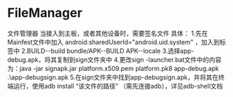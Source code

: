 # FileManager
文件管理器
当接入到主板，或者其他设备时，需要签名文件
具体：
1.先在Mainfest文件中加入 android:sharedUserId="android.uid.system" ，加入到<manifest>标签中
2.BUILD--build bundle/APK--BUILD APK--locale
3.选择app-debug.apk，将其复制到sign文件夹中
4.更改sign -launcher.bat文件中的内容为：java -jar signapk.jar platform.x509.pem platform.pk8 app-debug.apk .\app-debugsign.apk
5.在sign文件夹中找到app-debugsign.apk，并将其在终端运行，使用adb install “该文件的路径” （需先连接adb），详见adb-shell文档
